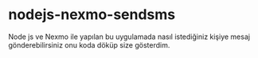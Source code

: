 # nodejs-nexmo-sendsms

Node js ve Nexmo ile yapılan bu uygulamada nasıl istediğiniz kişiye mesaj gönderebilirsiniz onu koda döküp size gösterdim.
